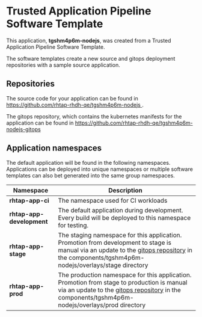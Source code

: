 # Trusted Application Pipeline Software Template

This application, **tgshm4p6m-nodejs**, was created from a Trusted Application Pipeline Software Template.

The software templates create a new source and gitops deployment repositories with a sample source application. 

## Repositories

The source code for your application can be found in [https://github.com/rhtap-rhdh-qe/tgshm4p6m-nodejs ](https://github.com/rhtap-rhdh-qe/tgshm4p6m-nodejs ).
 
The gitops repository, which contains the kubernetes manifests for the application can be found in 
[https://github.com/rhtap-rhdh-qe/tgshm4p6m-nodejs-gitops ](https://github.com/rhtap-rhdh-qe/tgshm4p6m-nodejs-gitops ) 

## Application namespaces 

The default application will be found in the following namespaces. Applications can be deployed into unique namespaces or multiple software templates can also bet generated into the same group namespaces.  

|  Namespace   |  Description   |  
| -------- | -------- |
| **rhtap-app-ci** | The namespace used for CI workloads |
| **rhtap-app-development** | The default application during development. Every build will be deployed to this namespace for testing. |
| **rhtap-app-stage** | The staging namespace for this application. Promotion from development to stage is manual via an update to the [gitops repository](https://github.com/rhtap-rhdh-qe/tgshm4p6m-nodejs-gitops ) in the components/tgshm4p6m-nodejs/overlays/stage directory |
| **rhtap-app-prod** | The production namespace for this application. Promotion from stage to production is manual via an update to the [gitops repository](https://github.com/rhtap-rhdh-qe/tgshm4p6m-nodejs-gitops ) in the components/tgshm4p6m-nodejs/overlays/prod directory |